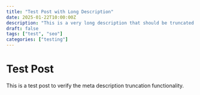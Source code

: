 ```yaml
---
title: "Test Post with Long Description"
date: 2025-01-22T10:00:00Z
description: "This is a very long description that should be truncated to exactly 155 characters to meet SEO best practices for meta descriptions. This description is intentionally longer than the recommended limit to test the truncation functionality that was implemented in the SEO partial template."
draft: false
tags: ["test", "seo"]
categories: ["testing"]
---
```


# Test Post

This is a test post to verify the meta description truncation functionality.